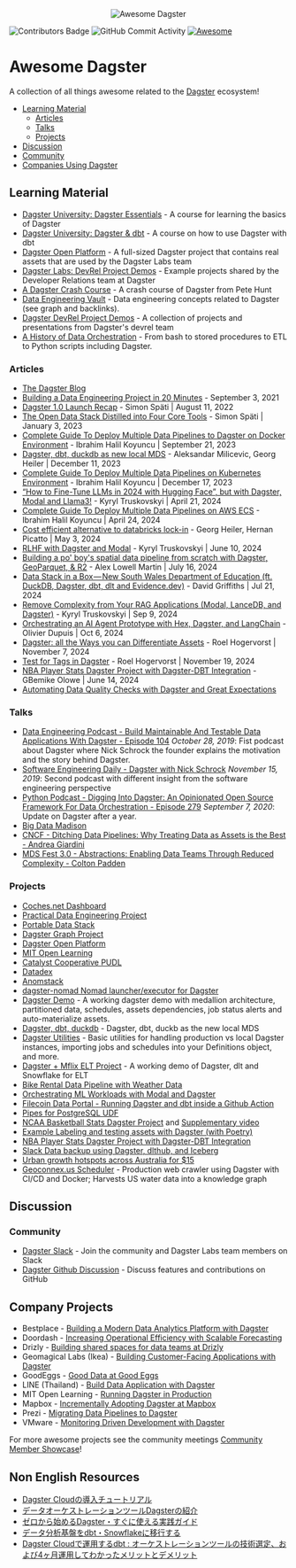 <div align="center">
    <img alt="Awesome Dagster" src="https://github.com/dagster-io/awesome-dagster/assets/5807118/3e6fa30b-42df-4466-bfd1-a54e95301378">
</div>

![Contributors Badge](https://img.shields.io/github/contributors/dagster-io/awesome-dagster.svg)
![GitHub Commit Activity](https://img.shields.io/github/commit-activity/m/dagster-io/awesome-dagster)
[![Awesome](https://awesome.re/badge.svg)](https://awesome.re)

# Awesome Dagster

A collection of all things awesome related to the [Dagster](https://dagster.io) ecosystem!

- [Learning Material](#learning-material)
    - [Articles](#articles)
    - [Talks](#talks)
    - [Projects](#projects)
- [Discussion](#discussion)
- [Community](#community)
- [Companies Using Dagster](#company-projects)

## Learning Material

- [Dagster University: Dagster Essentials](https://courses.dagster.io/courses/dagster-essentials) - A course for learning the basics of Dagster
- [Dagster University: Dagster & dbt](https://courses.dagster.io/courses/dagster-dbt) - A course on how to use Dagster with dbt
- [Dagster Open Platform](https://github.com/dagster-io/dagster-open-platform) - A full-sized Dagster project that contains real assets that are used by the Dagster Labs team
- [Dagster Labs: DevRel Project Demos](https://github.com/dagster-io/devrel-project-demos) - Example projects shared by the Developer Relations team at Dagster
- [A Dagster Crash Course](https://dagster.io/blog/dagster-crash-course-oct-2022) - A crash course of Dagster from Pete Hunt
- [Data Engineering Vault](https://www.ssp.sh/brain/dagster/) - Data engineering concepts related to Dagster (see graph and backlinks).
- [Dagster DevRel Project Demos](https://github.com/dagster-io/devrel-project-demos) - A collection of projects and presentations from Dagster's devrel team
- [A History of Data Orchestration](https://www.dedp.online/part-2/4-ce/bash-stored-procedure-etl-python-script.html) - From bash to stored procedures to ETL to Python scripts including Dagster.

### Articles

- [The Dagster Blog](https://dagster.io/blog)
- [Building a Data Engineering Project in 20 Minutes](https://www.ssp.sh/blog/data-engineering-project-in-twenty-minutes/) - September 3, 2021
- [Dagster 1.0 Launch Recap](https://airbyte.com/blog/dagster-1-0-launch) - Simon Späti | August 11, 2022
- [The Open Data Stack Distilled into Four Core Tools](https://airbyte.com/blog/modern-open-data-stack-four-core-tools) - Simon Späti | January 3, 2023
- [Complete Guide To Deploy Multiple Data Pipelines to Dagster on Docker Environment](https://ibrahimhkoyuncu.medium.com/dagster-complete-guide-to-deploy-multiple-data-pipelines-to-dagster-on-docker-environment-aae47028a4ce) - Ibrahim Halil Koyuncu | September 21, 2023
- [Dagster, dbt, duckdb as new local MDS](https://georgheiler.com/2023/12/11/dagster-dbt-duckdb-as-new-local-mds/) - Aleksandar Milicevic, Georg Heiler | December 11, 2023
- [Complete Guide To Deploy Multiple Data Pipelines on Kubernetes Environment](https://ibrahimhkoyuncu.medium.com/dagster-complete-guide-to-deploy-multiple-data-pipelines-to-dagster-on-kubernetes-environment-b0f83a54fce2) - Ibrahim Halil Koyuncu | December 17, 2023
- [“How to Fine-Tune LLMs in 2024 with Hugging Face”, but with Dagster, Modal and Llama3!](https://kyrylai.com/2024/04/21/how-to-fine-tune-llms-in-2024-with-hugging-face-but-with-dagster-and-modal/) - Kyryl Truskovskyi | April 21, 2024
- [Complete Guide To Deploy Multiple Data Pipelines on AWS ECS](https://ibrahimhkoyuncu.medium.com/dagster-complete-guide-to-deploy-multiple-data-pipelines-on-aws-ecs-1b4320064ad0) - Ibrahim Halil Koyuncu | April 24, 2024
- [Cost efficient alternative to databricks lock-in](https://georgheiler.com/2024/05/02/cost-efficient-alternative-to-databricks-lock-in/) - Georg Heiler, Hernan Picatto | May 3, 2024
- [RLHF with Dagster and Modal](https://kyrylai.com/2024/06/10/rlhf-with-dagster-and-modal/) - Kyryl Truskovskyi | June 10, 2024 
- [Building a po' boy's spatial data pipeline from scratch with Dagster, GeoParquet, & R2](https://alexlowellmartin.com/building-a-po-boys-spatial-data-pipeline-from-scratch-with-dagster-geoparquet-r2-2/) - Alex Lowell Martin | July 16, 2024
- [Data Stack in a Box — New South Wales Department of Education (ft. DuckDB, Dagster, dbt, dlt and Evidence.dev)](https://davidgriffiths-data.medium.com/data-stack-in-a-box-new-south-wales-department-of-education-ft-e2bd12840d3e) - David Griffiths | Jul 21, 2024
- [Remove Complexity from Your RAG Applications (Modal, LanceDB, and Dagster)](https://kyrylai.com/2024/09/09/remove-complexity-from-your-rag-applications/) - Kyryl Truskovskyi | Sep 9, 2024
- [Orchestrating an AI Agent Prototype with Hex, Dagster, and LangChain](https://blog.republicofdata.io/orchestrating-an-ai-agent-prototype-with-hex-dagster-and-langchain-2/) - Olivier Dupuis | Oct 6, 2024
- [Dagster: all the Ways you can Differentiate Assets](https://blog.rmhogervorst.nl/blog/2024/11/07/dagster-all-the-ways-you-can-differentiate-assets/) - Roel Hogervorst | November 7, 2024
- [Test for Tags in Dagster](https://blog.rmhogervorst.nl/blog/2024/11/19/test-for-tags-in-dagster/) - Roel Hogervorst | November 19, 2024
- [NBA Player Stats Dagster Project with Dagster-DBT Integration](https://medium.com/@gbemikeolowe02/a-step-by-step-guide-to-building-a-data-pipeline-for-nba-player-analysis-9610818d29eb) - GBemike Olowe | June 14, 2024
- [Automating Data Quality Checks with Dagster and Great Expectations](https://www.analyticsvidhya.com/blog/2024/09/automating-data-quality-checks-with-dagster/)

### Talks

- [Data Engineering Podcast - Build Maintainable And Testable Data Applications With Dagster - Episode 104](https://www.dataengineeringpodcast.com/dagster-data-applications-episode-104/) _October 28, 2019_: Fist podcast about Dagster where Nick Schrock the founder explains the motivation and the story behind Dagster.
- [Software Engineering Daily - Dagster with Nick Schrock](https://softwareengineeringdaily.com/2019/11/15/dagster-with-nick-schrock/) _November 15, 2019_: Second podcast with different insight from the software engineering perspective
- [Python Podcast - Digging Into Dagster: An Opinionated Open Source Framework For Data Orchestration - Episode 279](https://www.pythonpodcast.com/dagster-data-orchestration-episode-279/) _September 7, 2020_: Update on Dagster after a year.
- [Big Data Madison](https://docs.google.com/presentation/d/1Wpv3iAYp_7NBD9ya1wZyavkuFr1eZIkeRwu8qhZFBxs/edit#slide=id.p)
- [CNCF - Ditching Data Pipelines: Why Treating Data as Assets is the Best - Andrea Giardini](https://www.youtube.com/watch?v=PCLcIbPnS3c)
- [MDS Fest 3.0 - Abstractions: Enabling Data Teams Through Reduced Complexity - Colton Padden](https://www.secoda.co/mds-fest-3-0/abstractions-enabling-data-teams-through-reduced-complexity)

### Projects

- [Coches.net Dashboard](https://github.com/franloza/coches-net-dashboard)
- [Practical Data Engineering Project](https://github.com/sspaeti-com/practical-data-engineering)
- [Portable Data Stack](https://github.com/cnstlungu/portable-data-stack-dagster)
- [Dagster Graph Project](https://github.com/sephib/dagster-graph-project)
- [Dagster Open Platform](https://github.com/dagster-io/dagster-open-platform)
- [MIT Open Learning](https://github.com/mitodl/ol-data-platform/tree/main/src/ol_orchestrate)
- [Catalyst Cooperative PUDL](https://github.com/catalyst-cooperative/pudl)
- [Datadex](https://github.com/datonic/datadex)
- [Anomstack](https://github.com/andrewm4894/anomstack)
- [dagster-nomad Nomad launcher/executor for Dagster](https://github.com/paylead/dagster-nomad)
- [Dagster Demo](https://github.com/kahnwong/dagster-demo) - A working dagster demo with medallion architecture, partitioned data, schedules, assets dependencies, job status alerts and auto-materialize assets.
- [Dagster, dbt, duckdb](https://github.com/sephib/dagster-graph-project) - Dagster, dbt, duckb as the new local MDS
- [Dagster Utilities](https://github.com/caelan-schneider/dagster_utilities) - Basic utilities for handling production vs local Dagster instances, importing jobs and schedules into your Definitions object, and more.
- [Dagster + Mflix ELT Project](https://github.com/jayzern/dagster-mflix-demo) - A working demo of Dagster, dlt and Snowflake for ELT
- [Bike Rental Data Pipeline with Weather Data](https://github.com/extrm-gn/DE-Bike-rental)
- [Orchestrating ML Workloads with Modal and Dagster](https://github.com/cmpadden/dagster-modal-demo)
- [Filecoin Data Portal - Running Dagster and dbt inside a Github Action](https://github.com/davidgasquez/filecoin-data-portal)
- [Pipes for PostgreSQL UDF](https://github.com/marijncv/pg-pipes)
- [NCAA Basketball Stats Dagster Project](https://github.com/EvanZ/ncaam-dagster-jobs) and [Supplementary video](https://www.youtube.com/watch?v=s8F-w91J9t8)
- [Example Labeling and testing assets with Dagster (with Poetry)](https://github.com/RMHogervorst/dagster_labeling_testing_example)
- [NBA Player Stats Dagster Project with Dagster-DBT Integration](https://github.com/gbemike/nba_pipeline)
- [Slack Data backup using Dagster, dlthub, and Iceberg](https://github.com/Kayrnt/dlt-iceberg-slack-backup/tree/main)
- [Urban growth hotspots across Australia for $15](https://github.com/kubox-ai/urban-extent)
- [Geoconnex.us Scheduler](https://github.com/internetofwater/scheduler) - Production web crawler using Dagster with CI/CD and Docker; Harvests US water data into a knowledge graph

## Discussion

### Community

- [Dagster Slack](https://dagster.io/slack) - Join the community and Dagster Labs team members on Slack
- [Dagster Github Discussion](https://github.com/dagster-io/dagster/discussions) - Discuss features and contributions on GitHub

## Company Projects

- Bestplace - [Building a Modern Data Analytics Platform with Dagster](https://youtu.be/9WKtBFg2bUo)
- Doordash - [Increasing Operational Efficiency with Scalable Forecasting](https://doordash.engineering/2021/08/31/increasing-operational-efficiency-with-scalable-forecasting/)
- Drizly - [Building shared spaces for data teams at Drizly](https://dagster.io/blog/shared-spaces-at-drizly)
- Geomagical Labs (Ikea) - [Building Customer-Facing Applications with Dagster](https://youtu.be/1buRROJ3m2s)
- GoodEggs - [Good Data at Good Eggs](https://dagster.io/blog/good-eggs-0)
- LINE (Thailand) - [Build Data Application with Dagster](https://www.youtube.com/watch?v=Te-7u5Xgheo)
- MIT Open Learning - [Running Dagster in Production](https://youtu.be/5wS7BpjtRlI)
- Mapbox - [Incrementally Adopting Dagster at Mapbox](https://dagster.io/blog/incremental-adoption-mapbox)
- Prezi - [Migrating Data Pipelines to Dagster](https://youtu.be/-zv-wvbJXUM)
- VMware - [Monitoring Driven Development with Dagster](https://youtu.be/fYJBN6MAtbE?t=368)

For more awesome projects see the community meetings [Community Member Showcase](https://www.youtube.com/playlist?list=PLJPgfrjmzQFMhSPjcbQir3LBZ7aiOpa1m)!

## Non English Resources

- [Dagster Cloudの導入チュートリアル](https://techblog.raksul.com/entry/2022/12/02/101007)
- [データオーケストレーションツールDagsterの紹介](https://zenn.dev/datamarket/articles/dagster_cloud)
- [ゼロから始めるDagster・すぐに使える実践ガイド](https://zenn.dev/datamarket/articles/dagster_guide)
- [データ分析基盤をdbt・Snowflakeに移行する](https://tech.algoage.dmm.com/entry/2023/10/04/213954)
- [Dagster Cloudで運用するdbt : オーケストレーションツールの技術選定、および4ヶ月運用してわかったメリットとデメリット](https://contradiction29.hatenablog.com/entry/2023/12/19/210000)
